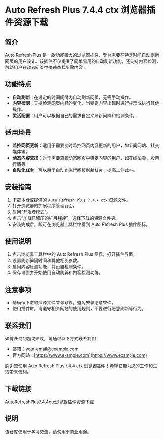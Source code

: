# Auto Refresh Plus 7.4.4 ctx 浏览器插件资源下载

## 简介
Auto Refresh Plus 是一款功能强大的浏览器插件，专为需要在特定时间自动刷新网页的用户设计。该插件不仅提供了简单易用的自动刷新功能，还支持内容检测，帮助用户在动态网页中快速查找所需内容。

## 功能特点
- **自动刷新**：在设定的时间间隔内自动刷新网页，无需手动操作。
- **内容检测**：支持检测网页内容的变化，当特定内容出现时进行提示或执行其他操作。
- **灵活配置**：用户可以根据自己的需求自定义刷新间隔和检测条件。

## 适用场景
- **监控网页更新**：适用于需要实时监控网页内容更新的用户，如新闻网站、社交媒体等。
- **动态内容查找**：对于需要查找动态网页中特定内容的用户，如在线拍卖、股票行情等。
- **自动化任务**：可以用于自动化执行网页刷新任务，提高工作效率。

## 安装指南
1. 下载本仓库提供的 `Auto Refresh Plus 7.4.4 ctx` 资源文件。
2. 打开浏览器的扩展程序管理页面。
3. 启用“开发者模式”。
4. 点击“加载已解压的扩展程序”，选择下载的资源文件夹。
5. 安装完成后，即可在浏览器工具栏中看到 Auto Refresh Plus 插件图标。

## 使用说明
1. 点击浏览器工具栏中的 Auto Refresh Plus 图标，打开插件界面。
2. 设置刷新间隔时间和其他相关参数。
3. 启用内容检测功能，并设置检测条件。
4. 保存设置并开始使用自动刷新和内容检测功能。

## 注意事项
- 请确保下载的资源文件来源可靠，避免安装恶意软件。
- 使用插件时，请遵守相关网站的使用规则，不要进行恶意刷新等行为。

## 联系我们
如有任何问题或建议，请通过以下方式联系我们：
- 邮箱：[your-email@example.com](mailto:your-email@example.com)
- 官方网站：[https://www.example.com](https://www.example.com)

感谢您使用 Auto Refresh Plus 7.4.4 ctx 浏览器插件！希望它能为您的工作和生活带来便利。

## 下载链接
[AutoRefreshPlus7.4.4ctx浏览器插件资源下载](https://pan.quark.cn/s/7ba684215a45)

## 说明

该仓库仅用于学习交流，请勿用于商业用途。

